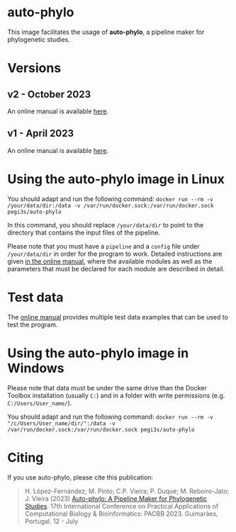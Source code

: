 # auto-phylo

This image facilitates the usage of **auto-phylo**, a pipeline maker for phylogenetic studies.

# Versions

## v2 - October 2023

An online manual is available [here](http://evolution6.i3s.up.pt/static/auto-phylo/v2/docs/).

## v1 - April 2023

An online manual is available [here](http://evolution6.i3s.up.pt/static/auto-phylo/v1/docs).


# Using the auto-phylo image in Linux

You should adapt and run the following command: `docker run --rm -v /your/data/dir:/data -v /var/run/docker.sock:/var/run/docker.sock pegi3s/auto-phylo`

In this command, you should replace `/your/data/dir` to point to the directory that contains the input files of the pipeline. 

Please note that you must have a `pipeline` and a `config` file under `/your/data/dir` in order for the program to work. Detailed instructions are given [in the online manual](http://evolution6.i3s.up.pt/static/auto-phylo/v2/docs), where the available modules as well as the parameters that must be declared for each module are described in detail.

# Test data

The [online manual](http://evolution6.i3s.up.pt/static/auto-phylo/v2/docs/test_data.html) provides multiple test data examples that can be used to test the program.

# Using the auto-phylo image in Windows

Please note that data must be under the same drive than the Docker Toolbox installation (usually `C:`) and in a folder with write permissions (e.g. `C:/Users/User_name/`).

You should adapt and run the following command: `docker run --rm -v "/c/Users/User_name/dir/":/data -v /var/run/docker.sock:/var/run/docker.sock pegi3s/auto-phylo`

# Citing

If you use auto-phylo, please cite this publication:

> H. López-Fernández; M. Pinto; C.P. Vieira; P. Duque; M. Reboiro-Jato; J. Vieira (2023) [Auto-phylo: A Pipeline Maker for Phylogenetic Studies](https://doi.org/10.1007/978-3-031-38079-2_3). 17th International Conference on Practical Applications of Computational Biology & Bioinformatics: PACBB 2023. Guimarães, Portugal. 12 - July
